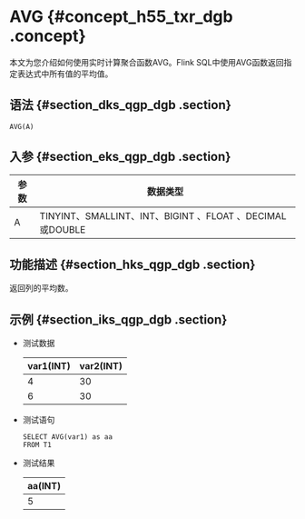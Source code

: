 # AVG {#concept_h55_txr_dgb .concept}

本文为您介绍如何使用实时计算聚合函数AVG。Flink SQL中使用AVG函数返回指定表达式中所有值的平均值。

## 语法 {#section_dks_qgp_dgb .section}

```
AVG(A)

```

## 入参 {#section_eks_qgp_dgb .section}

|参数|数据类型|
|--|----|
|A|TINYINT、SMALLINT、INT、BIGINT 、FLOAT 、DECIMAL 或DOUBLE|

## 功能描述 {#section_hks_qgp_dgb .section}

返回列的平均数。

## 示例 {#section_iks_qgp_dgb .section}

-   测试数据

    |var1\(INT\)|var2\(INT\)|
    |-----------|-----------|
    |4|30|
    |6|30|

-   测试语句

    ```language-sql
    SELECT AVG(var1) as aa
    FROM T1
    
    ```

-   测试结果

    |aa\(INT\)|
    |---------|
    |5|


